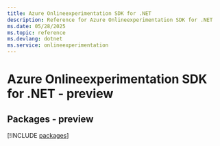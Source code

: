 ```yaml
---
title: Azure Onlineexperimentation SDK for .NET
description: Reference for Azure Onlineexperimentation SDK for .NET
ms.date: 05/28/2025
ms.topic: reference
ms.devlang: dotnet
ms.service: onlineexperimentation
---
```

# Azure Onlineexperimentation SDK for .NET - preview
## Packages - preview
[!INCLUDE [packages](onlineexperimentation-index.md)]